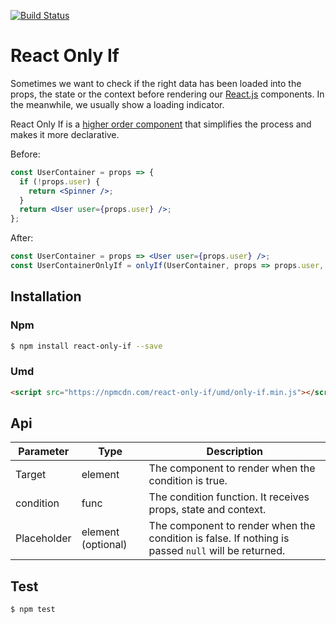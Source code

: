 [![Build Status](https://travis-ci.org/MicheleBertoli/react-only-if.svg?branch=master)](https://travis-ci.org/MicheleBertoli/react-only-if)

# React Only If

Sometimes we want to check if the right data has been loaded into the props, the state or the context before rendering our [React.js](https://facebook.github.io/react/)
components. In the meanwhile, we usually show a loading indicator.

React Only If is a [higher order component](https://medium.com/@dan_abramov/mixins-are-dead-long-live-higher-order-components-94a0d2f9e750#.euq910vh3)
that simplifies the process and makes it more declarative.

Before:

```jsx
const UserContainer = props => {
  if (!props.user) {
    return <Spinner />;
  }
  return <User user={props.user} />;
};
```

After:

```jsx
const UserContainer = props => <User user={props.user} />;
const UserContainerOnlyIf = onlyIf(UserContainer, props => props.user, Spinner);
```

## Installation

### Npm

```bash
$ npm install react-only-if --save
```

### Umd

```html
<script src="https://npmcdn.com/react-only-if/umd/only-if.min.js"></script>
```

## Api

Parameter   | Type    | Description
----------- | ------- | -----------
Target      | element | The component to render when the condition is true.
condition   | func    | The condition function. It receives props, state and context.
Placeholder | element (optional) | The component to render when the condition is false. If nothing is passed `null` will be returned.

## Test

```bash∏
$ npm test
```
